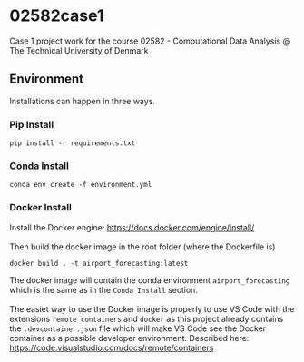# 02582case1
Case 1 project work for the course 02582 - Computational Data Analysis @ The Technical University of Denmark

## Environment
Installations can happen in three ways.

### Pip Install
```
pip install -r requirements.txt
```

### Conda Install
```
conda env create -f environment.yml
```

### Docker Install
Install the Docker engine: https://docs.docker.com/engine/install/
<br><br>
Then build the docker image in the root folder (where the Dockerfile is)

```
docker build . -t airport_forecasting:latest
```
The docker image will contain the conda environment `airport_forecasting` which is the same as in the `Conda Install` section.
<br><br>
The easiet way to use the Docker image is properly to use VS Code with the extensions `remote containers` and `docker` as this project already contains the `.devcontainer.json` file which will make VS Code see the Docker container as a possible developer environment. Described here: https://code.visualstudio.com/docs/remote/containers